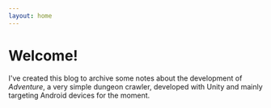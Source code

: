 ```yaml
---
layout: home
---
```


<h1 class="post-title">Welcome!</h1>

I've created this blog to archive some notes about the development of _Adventure_, a very simple dungeon crawler,
developed with Unity and mainly targeting Android devices for the moment.
